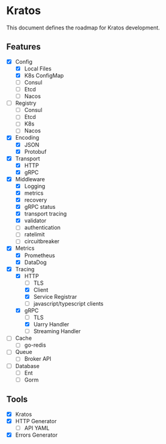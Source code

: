 # Kratos

This document defines the roadmap for Kratos development.

## Features
- [x] Config
    - [x] Local Files
    - [x] K8s ConfigMap
    - [ ] Consul
    - [ ] Etcd
    - [ ] Nacos
- [ ] Registry
    - [ ] Consul
    - [ ] Etcd
    - [ ] K8s
    - [ ] Nacos
- [x] Encoding
    - [x] JSON
    - [x] Protobuf
- [x] Transport
    - [x] HTTP
    - [x] gRPC
- [x] Middleware
    - [x] Logging
    - [x] metrics
    - [x] recovery
    - [x] gRPC status
    - [x] transport tracing
    - [x] validator
    - [ ] authentication
    - [ ] ratelimit
    - [ ] circuitbreaker
- [x] Metrics
    - [x] Prometheus
    - [x] DataDog
- [x] Tracing
    - [x] HTTP
        - [ ] TLS
        - [x] Client
        - [x] Service Registrar
        - [ ] javascript/typescript clients
    - [x] gRPC
        - [ ] TLS
        - [x] Uarry Handler
        - [ ] Streaming Handler
- [ ] Cache
    - [ ] go-redis
- [ ] Queue
    - [ ] Broker API
- [ ] Database
    - [ ] Ent
    - [ ] Gorm

## Tools
- [x] Kratos
- [x] HTTP Generator
    - [ ] API YAML
- [x] Errors Generator
